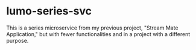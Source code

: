 # lumo-series-svc
This is a series microservice from my previous project, "Stream Mate Application," but with fewer functionalities and in a project with a different purpose.
